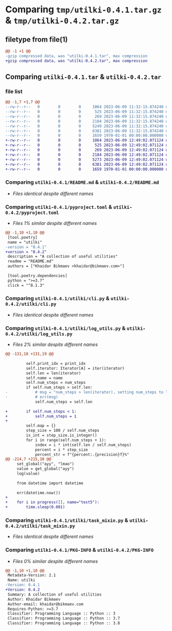 # Comparing `tmp/utilki-0.4.1.tar.gz` & `tmp/utilki-0.4.2.tar.gz`

## filetype from file(1)

```diff
@@ -1 +1 @@
-gzip compressed data, was "utilki-0.4.1.tar", max compression
+gzip compressed data, was "utilki-0.4.2.tar", max compression
```

## Comparing `utilki-0.4.1.tar` & `utilki-0.4.2.tar`

### file list

```diff
@@ -1,7 +1,7 @@
--rw-r--r--   0        0        0     1064 2023-06-09 11:32:15.874240 utilki-0.4.1/README.md
--rw-r--r--   0        0        0      525 2023-06-09 11:32:15.874240 utilki-0.4.1/pyproject.toml
--rw-r--r--   0        0        0      269 2023-06-09 11:32:15.874240 utilki-0.4.1/utilki/__init__.py
--rw-r--r--   0        0        0     2184 2023-06-09 11:32:15.874240 utilki-0.4.1/utilki/cli.py
--rw-r--r--   0        0        0     5249 2023-06-09 11:32:15.874240 utilki-0.4.1/utilki/log_utils.py
--rw-r--r--   0        0        0     6381 2023-06-09 11:32:15.874240 utilki-0.4.1/utilki/task_mixin.py
--rw-r--r--   0        0        0     1659 1970-01-01 00:00:00.000000 utilki-0.4.1/PKG-INFO
+-rw-r--r--   0        0        0     1064 2023-06-09 12:49:02.071124 utilki-0.4.2/README.md
+-rw-r--r--   0        0        0      525 2023-06-09 12:49:02.071124 utilki-0.4.2/pyproject.toml
+-rw-r--r--   0        0        0      269 2023-06-09 12:49:02.071124 utilki-0.4.2/utilki/__init__.py
+-rw-r--r--   0        0        0     2184 2023-06-09 12:49:02.071124 utilki-0.4.2/utilki/cli.py
+-rw-r--r--   0        0        0     5273 2023-06-09 12:49:02.071124 utilki-0.4.2/utilki/log_utils.py
+-rw-r--r--   0        0        0     6381 2023-06-09 12:49:02.071124 utilki-0.4.2/utilki/task_mixin.py
+-rw-r--r--   0        0        0     1659 1970-01-01 00:00:00.000000 utilki-0.4.2/PKG-INFO
```

### Comparing `utilki-0.4.1/README.md` & `utilki-0.4.2/README.md`

 * *Files identical despite different names*

### Comparing `utilki-0.4.1/pyproject.toml` & `utilki-0.4.2/pyproject.toml`

 * *Files 1% similar despite different names*

```diff
@@ -1,10 +1,10 @@
 [tool.poetry]
 name = "utilki"
-version = "0.4.1"
+version = "0.4.2"
 description = "A collection of useful utilities"
 readme = "README.md"
 authors = ["Khaidar Bikmaev <khaidar@bikmaev.com>"]
 
 [tool.poetry.dependencies]
 python = ">=3.7"
 click = "^8.1.3"
```

### Comparing `utilki-0.4.1/utilki/cli.py` & `utilki-0.4.2/utilki/cli.py`

 * *Files identical despite different names*

### Comparing `utilki-0.4.1/utilki/log_utils.py` & `utilki-0.4.2/utilki/log_utils.py`

 * *Files 2% similar despite different names*

```diff
@@ -131,18 +131,19 @@
 
         self.print_idx = print_idx
         self.iterator: Iterator[A] = iter(iterator)
         self.len = len(iterator)
         self.name = name
         self.num_steps = num_steps
         if self.num_steps > self.len:
-            # msg = "num_steps > len(iterator), setting num_steps to len(iterator)"
-            # err(msg)
             self.num_steps = self.len
 
+        if self.num_steps < 1:
+            self.num_steps = 1
+
         self.map = {}
         step_size = 100 / self.num_steps
         is_int = step_size.is_integer()
         for i in range(self.num_steps + 1):
             index = i * int(self.len / self.num_steps)
             percent = i * step_size
             percent_str = f"{percent:.{precision}f}%"
@@ -214,7 +215,10 @@
     set_global("ayy", "lmao")
     value = get_global("ayy")
     log(value)
 
     from datetime import datetime
 
     err(datetime.now())
+
+    for i in progress([], name="test5"):
+        time.sleep(0.001)
```

### Comparing `utilki-0.4.1/utilki/task_mixin.py` & `utilki-0.4.2/utilki/task_mixin.py`

 * *Files identical despite different names*

### Comparing `utilki-0.4.1/PKG-INFO` & `utilki-0.4.2/PKG-INFO`

 * *Files 0% similar despite different names*

```diff
@@ -1,10 +1,10 @@
 Metadata-Version: 2.1
 Name: utilki
-Version: 0.4.1
+Version: 0.4.2
 Summary: A collection of useful utilities
 Author: Khaidar Bikmaev
 Author-email: khaidar@bikmaev.com
 Requires-Python: >=3.7
 Classifier: Programming Language :: Python :: 3
 Classifier: Programming Language :: Python :: 3.7
 Classifier: Programming Language :: Python :: 3.8
```

